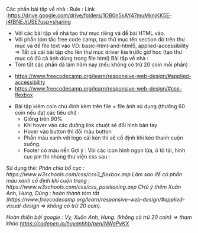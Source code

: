 Các phần bài tập về nhà :
Rule :
Link :https://drive.google.com/drive/folders/1OB0n5kAY47muMknjKK5E-j4fBNEJjUSE?usp=sharing
- Với các bài tập về nhà tạo thư mục riêng và để bài HTML vào.
- Với phần tóm tắc free code camp, tạo thử mục tên section đó trên thư mục và để file text vào VD: basic-html-and-html5, applied-accessibility
  => Tất cả cái bài tập cho lên thư mục driver kia trước giờ học (tạo thư mục có đủ cả ảnh dùng trong file html)
  Bài tập về nhà :
- Tóm tắt các phần đã làm hôm nay (nếu không có trừ 20 coin mỗi phần) :
+ https://www.freecodecamp.org/learn/responsive-web-design/#applied-accessibility
+ https://www.freecodecamp.org/learn/responsive-web-design/#css-flexbox
- Bài tập kiém coin chú đính kèm trên file + file ảnh sử dụng (thưởng 60 coin nếu đạt các tiêu chí) :
    + Giống trên 90%
    + Khi hover vào các đường link chuột sẽ đổi hình bàn tay
    + Hover vào button thì đổi màu button
    + Phần màu xanh với logo cái kèn thì sẽ cố định khi kéo thanh cuộn xuống.
    + Footer có màu nền
      Gợi ý :
      Vói các icon hình ngọn lửa, ô tô tải, hình cục pin thì nhúng thư viện css sau :
<link rel="stylesheet" href="https://cdnjs.cloudflare.com/ajax/libs/font-awesome/4.7.0/css/font-awesome.min.css">
         Sử dụng thẻ:
<i class="fa fa-3x fa-truck"></i>
<i class="fa fa-3x fa-fire"></i>
<i class="fa fa-3x fa-battery-full" aria-hidden="true">
       Phân chia bố cục :
        https://www.w3schools.com/css/css3_flexbox.asp
        Làm sao để có phần màu xanh cố định khi cuộn trang :
        https://www.w3schools.com/css/css_positioning.asp
CHú ý thêm Xuân Anh, Hưng, Dũng :
hoàn thành tóm tắt (https://www.freecodecamp.org/learn/responsive-web-design/#applied-visual-design => không có trừ 20 coin).

Hoàn thiện bài google :
Vy, Xuân Anh, Hưng. (không có trừ 20 coin) => tham khảo https://codepen.io/huyanhhb/pen/NWgPyKX
